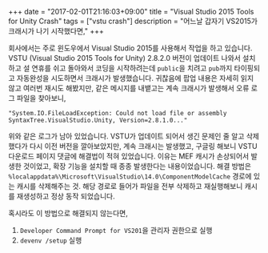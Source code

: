 +++
date = "2017-02-01T21:16:03+09:00"
title = "Visual Studio 2015 Tools for Unity Crash"
tags = ["vstu crash"]
description = "어느날 갑자기 VS2015가 크래시가 나기 시작했다면,"
+++

회사에서는 주로 윈도우에서 Visual Studio 2015를 사용해서 작업을 하고 있습니다. VSTU (Visual Studio 2015 Tools for Unity) 2.8.2.0 버전이 업데이트 나와서 설치하고 설 연휴를 쉬고 돌아와서 코딩을 시작하려는데 `public`을 치려고 `pub`까지 타이핑되고 자동완성을 시도하면서 크래시가 발생했습니다. 귀찮음에 팝업 내용은 자세히 읽지 않고 여러번 재시도 해봤지만, 같은 메시지를 내뱉고는 계속 크래시가 발생해서 오류 로그 파일을 찾아보니,

```"System.IO.FileLoadException: Could not load file or assembly SyntaxTree.VisualStudio.Unity, Version=2.8.1.0..."```

위와 같은 로그가 남아 있었습니다. VSTU가 업데이트 되어서 생긴 문제인 줄 알고 삭제했다가 다시 이전 버전을 깔아보았지만, 계속 크래시는 발생했고, 구글링 해보니 VSTU 다운로드 페이지 댓글에 해결법이 적혀 있었습니다. 이유는 MEF 캐시가 손상되어서 발생한 것이었고, 확장 기능을 설치할 때 종종 발생한다는 내용이었습니다. 해결 방법은 `%localappdata%\Microsoft\VisualStudio\14.0\ComponentModelCache` 경로에 있는 캐시를 삭제해주는 것. 해당 경로로 들어가 파일을 전부 삭제하고 재실행해보니 캐시를 재생성하고 정상 동작 되었습니다.

혹시라도 이 방법으로 해결되지 않는다면,

1. `Developer Command Prompt for VS201`을 관리자 권한으로 실행
2. `devenv /setup` 실행